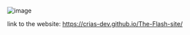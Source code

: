 ![image](https://github.com/Crias-Dev/The-Flash-site/assets/150451796/e97f7207-802d-4cb3-b373-461276117096)

link to the website: https://crias-dev.github.io/The-Flash-site/
